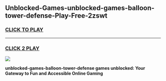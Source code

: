 
## Unblocked-Games-unblocked-games-balloon-tower-defense-Play-Free-2zswt
<h3>
<a href="https://premium76.site?title=unblocked-games-balloon-tower-defense&ref=20M">CLICK TO PLAY</a></h3>
<hr>

<h3>
<a href="https://premium76.site?title=unblocked-games-balloon-tower-defense&ref=20M">CLICK 2 PLAY</a>
  
</h3>

<a href="https://premium76.site?title=unblocked-games-balloon-tower-defense&ref=19M"><img src="https://clearcache.store/games.png"></a>


**unblocked-games-balloon-tower-defense games unblocked: Your Gateway to Fun and Accessible Online Gaming**
